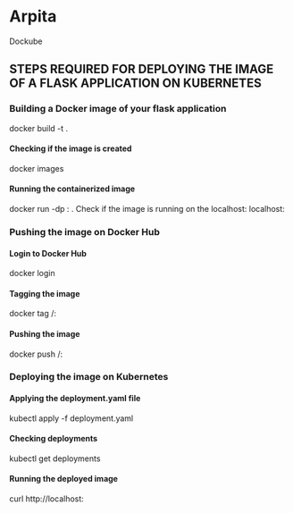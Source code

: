 # Arpita
Dockube

## STEPS REQUIRED FOR DEPLOYING THE IMAGE OF A FLASK APPLICATION ON KUBERNETES

### Building a Docker image of your flask application
docker build -t <folder-name> .
#### Checking if the image is created
docker images
#### Running the containerized image
docker run -dp <port-name>:<port-name> <image-name>. Check if the image is running on the localhost: localhost:<port-name>

### Pushing the image on Docker Hub
#### Login to Docker Hub
docker login
#### Tagging the image
docker tag <image-name> <dockerhub-username>/<repository-name>:<tag-name>
#### Pushing the image
docker push <dockerhub-username>/<repository-name>:<tag-name>
  
### Deploying the image on Kubernetes
#### Applying the deployment.yaml file
kubectl apply -f deployment.yaml
#### Checking deployments
kubectl get deployments
#### Running the deployed image
curl http://localhost:<port-name>

